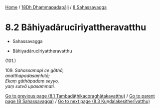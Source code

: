 
[Home](/) / [18Dh Dhammapadapāḷi](...md) / [8 Sahassavagga](../18Dh/8.md)

# 8.2 Bāhiyadārucīriyattheravatthu

* Sahassavagga

* Bāhiyadārucīriyattheravatthu

(101.)

109\. _Sahassamapi ce gāthā,_  
_anatthapadasaṃhitā;_  
_Ekaṃ gāthāpadaṃ seyyo,_  
_yaṃ sutvā upasammati._  


[Go to previous page (8.1 Tambadāṭhikacoraghātakavatthu)](8.1.md) / [Go to parent page (8 Sahassavagga)](../18Dh/8.md) / [Go to next page (8.3 Kuṇḍalakesitherīvatthu)](8.3.md)


